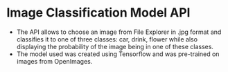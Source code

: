 # Image Classification Model API

- The API allows to choose an image from File Explorer in .jpg format and classifies it to one of three classes: car, drink, flower while also displaying the probability of the image being in one of these classes.
- The model used was created using Tensorflow and was pre-trained on images from OpenImages.
